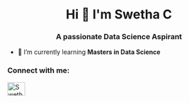 <h1 align="center">Hi 👋 I'm Swetha C</h1>
<h3 align="center">A passionate Data Science Aspirant</h3>

- 🌱 I’m currently learning **Masters in Data Science**

<h3 align="left">Connect with me:</h3>
<p align="left">
<a href="https://linkedin.com/in/swetha-chandran" target="blank"><img align="center" src="https://raw.githubusercontent.com/rahuldkjain/github-profile-readme-generator/master/src/images/icons/Social/linked-in-alt.svg" alt="Swetha Chandran" height="30" width="40" /></a>
</p>
